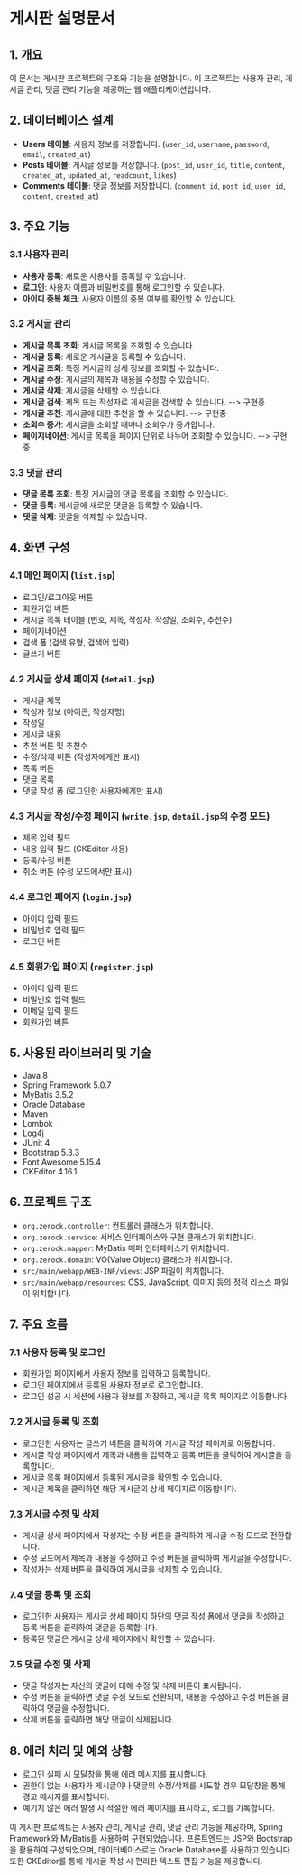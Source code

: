 # 게시판 설명문서

## 1. 개요
이 문서는 게시판 프로젝트의 구조와 기능을 설명합니다. 이 프로젝트는 사용자 관리, 게시글 관리, 댓글 관리 기능을 제공하는 웹 애플리케이션입니다.

## 2. 데이터베이스 설계
- **Users 테이블**: 사용자 정보를 저장합니다. (`user_id`, `username`, `password`, `email`, `created_at`)
- **Posts 테이블**: 게시글 정보를 저장합니다. (`post_id`, `user_id`, `title`, `content`, `created_at`, `updated_at`, `readcount`, `likes`)
- **Comments 테이블**: 댓글 정보를 저장합니다. (`comment_id`, `post_id`, `user_id`, `content`, `created_at`)

## 3. 주요 기능
### 3.1 사용자 관리
- **사용자 등록**: 새로운 사용자를 등록할 수 있습니다.
- **로그인**: 사용자 이름과 비밀번호를 통해 로그인할 수 있습니다.
- **아이디 중복 체크**: 사용자 이름의 중복 여부를 확인할 수 있습니다.

### 3.2 게시글 관리
- **게시글 목록 조회**: 게시글 목록을 조회할 수 있습니다.
- **게시글 등록**: 새로운 게시글을 등록할 수 있습니다.
- **게시글 조회**: 특정 게시글의 상세 정보를 조회할 수 있습니다.
- **게시글 수정**: 게시글의 제목과 내용을 수정할 수 있습니다.
- **게시글 삭제**: 게시글을 삭제할 수 있습니다.
- **게시글 검색**: 제목 또는 작성자로 게시글을 검색할 수 있습니다. --> 구현중
- **게시글 추천**: 게시글에 대한 추천을 할 수 있습니다. --> 구현중
- **조회수 증가**: 게시글을 조회할 때마다 조회수가 증가합니다.
- **페이지네이션**: 게시글 목록을 페이지 단위로 나누어 조회할 수 있습니다. --> 구현중

### 3.3 댓글 관리
- **댓글 목록 조회**: 특정 게시글의 댓글 목록을 조회할 수 있습니다.
- **댓글 등록**: 게시글에 새로운 댓글을 등록할 수 있습니다.
- **댓글 삭제**: 댓글을 삭제할 수 있습니다.

## 4. 화면 구성
### 4.1 메인 페이지 (`list.jsp`)
- 로그인/로그아웃 버튼
- 회원가입 버튼
- 게시글 목록 테이블 (번호, 제목, 작성자, 작성일, 조회수, 추천수)
- 페이지네이션
- 검색 폼 (검색 유형, 검색어 입력)
- 글쓰기 버튼

### 4.2 게시글 상세 페이지 (`detail.jsp`)
- 게시글 제목
- 작성자 정보 (아이콘, 작성자명)
- 작성일
- 게시글 내용
- 추천 버튼 및 추천수
- 수정/삭제 버튼 (작성자에게만 표시)
- 목록 버튼
- 댓글 목록
- 댓글 작성 폼 (로그인한 사용자에게만 표시)

### 4.3 게시글 작성/수정 페이지 (`write.jsp`, `detail.jsp`의 수정 모드)
- 제목 입력 필드
- 내용 입력 필드 (CKEditor 사용)
- 등록/수정 버튼
- 취소 버튼 (수정 모드에서만 표시)

### 4.4 로그인 페이지 (`login.jsp`)
- 아이디 입력 필드
- 비밀번호 입력 필드
- 로그인 버튼

### 4.5 회원가입 페이지 (`register.jsp`)
- 아이디 입력 필드
- 비밀번호 입력 필드
- 이메일 입력 필드
- 회원가입 버튼

## 5. 사용된 라이브러리 및 기술
- Java 8
- Spring Framework 5.0.7
- MyBatis 3.5.2
- Oracle Database
- Maven
- Lombok
- Log4j
- JUnit 4
- Bootstrap 5.3.3
- Font Awesome 5.15.4
- CKEditor 4.16.1

## 6. 프로젝트 구조
- `org.zerock.controller`: 컨트롤러 클래스가 위치합니다.
- `org.zerock.service`: 서비스 인터페이스와 구현 클래스가 위치합니다.
- `org.zerock.mapper`: MyBatis 매퍼 인터페이스가 위치합니다.
- `org.zerock.domain`: VO(Value Object) 클래스가 위치합니다.
- `src/main/webapp/WEB-INF/views`: JSP 파일이 위치합니다.
- `src/main/webapp/resources`: CSS, JavaScript, 이미지 등의 정적 리소스 파일이 위치합니다.

## 7. 주요 흐름
### 7.1 사용자 등록 및 로그인
- 회원가입 페이지에서 사용자 정보를 입력하고 등록합니다.
- 로그인 페이지에서 등록된 사용자 정보로 로그인합니다.
- 로그인 성공 시 세션에 사용자 정보를 저장하고, 게시글 목록 페이지로 이동합니다.

### 7.2 게시글 등록 및 조회
- 로그인한 사용자는 글쓰기 버튼을 클릭하여 게시글 작성 페이지로 이동합니다.
- 게시글 작성 페이지에서 제목과 내용을 입력하고 등록 버튼을 클릭하여 게시글을 등록합니다.
- 게시글 목록 페이지에서 등록된 게시글을 확인할 수 있습니다.
- 게시글 제목을 클릭하면 해당 게시글의 상세 페이지로 이동합니다.

### 7.3 게시글 수정 및 삭제
- 게시글 상세 페이지에서 작성자는 수정 버튼을 클릭하여 게시글 수정 모드로 전환합니다.
- 수정 모드에서 제목과 내용을 수정하고 수정 버튼을 클릭하여 게시글을 수정합니다.
- 작성자는 삭제 버튼을 클릭하여 게시글을 삭제할 수 있습니다.

### 7.4 댓글 등록 및 조회
- 로그인한 사용자는 게시글 상세 페이지 하단의 댓글 작성 폼에서 댓글을 작성하고 등록 버튼을 클릭하여 댓글을 등록합니다.
- 등록된 댓글은 게시글 상세 페이지에서 확인할 수 있습니다.

### 7.5 댓글 수정 및 삭제
- 댓글 작성자는 자신의 댓글에 대해 수정 및 삭제 버튼이 표시됩니다.
- 수정 버튼을 클릭하면 댓글 수정 모드로 전환되며, 내용을 수정하고 수정 버튼을 클릭하여 댓글을 수정합니다.
- 삭제 버튼을 클릭하면 해당 댓글이 삭제됩니다.

## 8. 에러 처리 및 예외 상황
- 로그인 실패 시 모달창을 통해 에러 메시지를 표시합니다.
- 권한이 없는 사용자가 게시글이나 댓글의 수정/삭제를 시도할 경우 모달창을 통해 경고 메시지를 표시합니다.
- 예기치 않은 에러 발생 시 적절한 에러 페이지를 표시하고, 로그를 기록합니다.

이 게시판 프로젝트는 사용자 관리, 게시글 관리, 댓글 관리 기능을 제공하며, Spring Framework와 MyBatis를 사용하여 구현되었습니다. 프론트엔드는 JSP와 Bootstrap을 활용하여 구성되었으며, 데이터베이스로는 Oracle Database를 사용하고 있습니다. 또한 CKEditor를 통해 게시글 작성 시 편리한 텍스트 편집 기능을 제공합니다.
